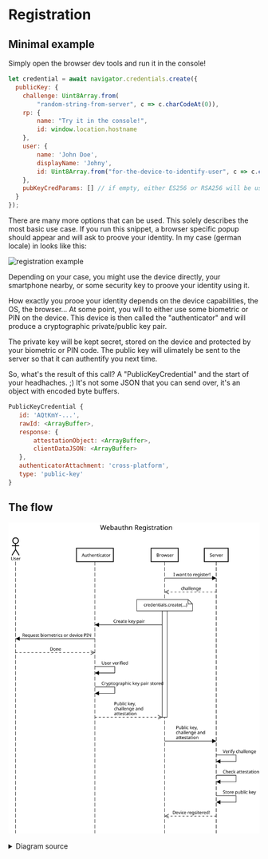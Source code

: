 Registration
============

Minimal example
---------------

Simply open the browser dev tools and run it in the console!

```js
let credential = await navigator.credentials.create({
  publicKey: {
    challenge: Uint8Array.from(
        "random-string-from-server", c => c.charCodeAt(0)),
    rp: {
        name: "Try it in the console!",
        id: window.location.hostname
    },
    user: {
        name: 'John Doe',
        displayName: 'Johny',
        id: Uint8Array.from("for-the-device-to-identify-user", c => c.charCodeAt(0))
    },
    pubKeyCredParams: [] // if empty, either ES256 or RSA256 will be used by default
  }
});
```

There are many more options that can be used. This solely describes the most basic use case.
If you run this snippet, a browser specific popup should appear and will ask to proove your identity. In my case (german locale) in looks like this:


![registration example](https://dev-to-uploads.s3.amazonaws.com/uploads/articles/fapvecktcu1pohn61lwy.png) 


Depending on your case, you might use the device directly, your smartphone nearby, or some security key to proove your identity using it.

How exactly you prooe your identity depends on the device capabilities, the OS, the browser... At some point, you will to either use some biometric or PIN on the device. This device is then called the "authenticator" and will produce a cryptographic private/public key pair.

The private key will be kept secret, stored on the device and protected by your biometric or PIN code. The public key will ulimately be sent to the server so that it can authentify you next time.

So, what's the result of this call? A "PublicKeyCredential" and the start of your headhaches. ;) It's not some JSON that you can send over, it's an object with encoded byte buffers.

```js
PublicKeyCredential {
   id: 'AQtKmY-...',
   rawId: <ArrayBuffer>,
   response: {
       attestationObject: <ArrayBuffer>,
       clientDataJSON: <ArrayBuffer>
   }, 
   authenticatorAttachment: 'cross-platform',
   type: 'public-key'
}
```

The flow
--------

![Registration flow diagram](registration.svg)


<details>
  <summary>Diagram source</summary>

```
title Webauthn Registration

actor User
participant Authenticator

Browser->Server: I want to register!
Browser<<--Server: challenge
note over Browser: credentials.create(...)
activate Browser
Browser->Authenticator: Create key pair
Authenticator->User: Request biometrics or device PIN
Authenticator<<--User: Done
Authenticator->Authenticator: User verified
Authenticator->Authenticator: Cryptographic key pair stored
Authenticator-->>Browser: Public key, \nchallenge and \nattestation
deactivate Browser
Browser->Server: Public key, \nchallenge and \nattestation
Server->Server: Verify challenge
Server->Server: Check attestation
Server->Server: Store public key
Browser<<--Server: Device regsitered!
```

</details>
